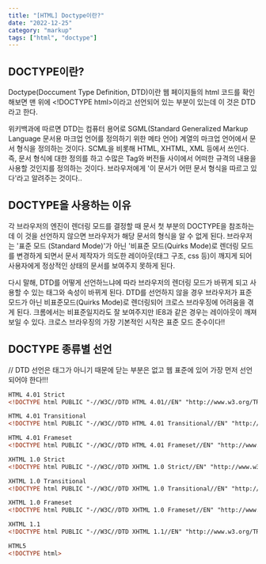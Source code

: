 ```yaml
---
title: "[HTML] Doctype이란?"
date: "2022-12-25"
category: "markup"
tags: ["html", "doctype"]
---
```


## DOCTYPE이란?

Doctype(Doccument Type Definition, DTD)이란 웹 페이지들의 html 코드를 확인해보면 맨 위에 \<!DOCTYPE html>이라고 선언되어 있는 부분이 있는데 이 것은 DTD라고 한다.

위키백과에 따르면 DTD는 컴퓨터 용어로 SGML(Standard Generalized Markup Language 문서용 마크업 언어를 정의하기 위한 메타 언어) 계열의 마크업 언어에서 문서 형식을 정의하는 것이다. SCML을 비롯해 HTML, XHTML, XML 등에서 쓰인다. 즉, 문서 형식에 대한 정의를 하고 수많은 Tag와 버전들 사이에서 어떠한 규격의 내용을 사용할 것인지를 정의하는 것이다. 브라우저에게 '이 문서가 어떤 문서 형식을 따르고 있다'라고 알려주는 것이다..

## DOCTYPE을 사용하는 이유

각 브라우저의 엔진이 렌더링 모드를 결정할 때 문서 첫 부분의 DOCTYPE을 참조하는데 이 것을 선언하지 않으면 브라우저가 해당 문서의 형식을 알 수 없게 된다. 브라우저는 '표준 모드 (Standard Mode)'가 아닌 '비표준 모드(Quirks Mode)로 렌더링 모드를 변경하게 되면서 문서 제작자가 의도한 레이아웃(태그 구조, css 등)이 깨지게 되어 사용자에게 정상적인 상태의 문서를 보여주지 못하게 된다.

다시 말해, DTD를 어떻게 선언하느냐에 따라 브라우저의 렌더링 모드가 바뀌게 되고 사용할 수 있는 태그와 속성이 바뀌게 된다. DTD를 선언하지 않을 경우 브라우저가 표준모드가 아닌 비표준모드(Quirks Mode)로 렌더링되어 크로스 브라우징에 어려움을 겪게 된다. 크롬에서는 비표준일지라도 잘 보여주지만 IE8과 같은 경우는 레이아웃이 깨져 보일 수 있다. 크로스 브라우징의 가장 기본적인 시작은 표준 모드 준수이다!!

## DOCTYPE 종류별 선언

// DTD 선언은 태그가 아니기 때문에 닫는 부분은 없고 웹 표준에 있어 가장 먼저 선언되어야 한다!!!

```html
HTML 4.01 Strict
<!DOCTYPE html PUBLIC "-//W3C//DTD HTML 4.01//EN" "http://www.w3.org/TR/html4/strict.dtd">

HTML 4.01 Transitional
<!DOCTYPE html PUBLIC "-//W3C//DTD HTML 4.01 Transitional//EN" "http://www.w3.org/TR/html4/loose.dtd">

HTML 4.01 Frameset
<!DOCTYPE html PUBLIC "-//W3C//DTD HTML 4.01 Frameset//EN" "http://www.w3.org/TR/html4/frameset.dtd">

XHTML 1.0 Strict
<!DOCTYPE html PUBLIC "-//W3C//DTD XHTML 1.0 Strict//EN" "http://www.w3.org/TR/xhtml1/DTD/xhtml1-strict.dtd">

XHTML 1.0 Transitional
<!DOCTYPE html PUBLIC "-//W3C//DTD XHTML 1.0 Transitional//EN" "http://www.w3.org/TR/xhtml1/DTD/xhtml1-transitional.dtd">

XHTML 1.0 Frameset
<!DOCTYPE html PUBLIC "-//W3C//DTD XHTML 1.0 Frameset//EN" "http://www.w3.org/TR/xhtml1/DTD/xhtml1-frameset.dtd">

XHTML 1.1
<!DOCTYPE html PUBLIC "-//W3C//DTD XHTML 1.1//EN" "http://www.w3.org/TR/xhtml11/DTD/xhtml11.dtd">

HTML5
<!DOCTYPE html>
```
